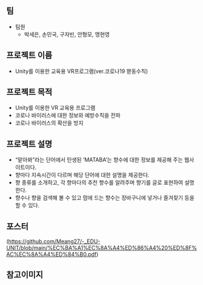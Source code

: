 ## 팀
- 팀원
    - 박세은, 손민국, 구자빈, 안형모, 맹현영

## 프로젝트 이름
- Unity를 이용한 교육용 VR프로그램(ver.코로나19 핻동수칙)

## 프로젝트 목적
- Unity를 이용한 VR 교육용 프로그램
- 코로나 바이러스에 대한 정보와 예방수칙을 전파
- 코로나 바이러스의 확산을 방지


## 프로젝트 설명
- “맡아봐”라는 단어에서 탄생된 ‘MATABA’는 향수에 대한 정보를 제공해 주는 웹사이트이다.
- 향마다 지속시간이 다르며 해당 단어에 대한 설명을 제공한다.
- 향 종류를 소개하고, 각 향마다의 추천 향수를 알려주며 향기를 글로 표현하여 설명한다.
- 향수나 향을 검색해 볼 수 있고 맘에 드는 향수는 장바구니에 넣거나 즐겨찾기 등을 할 수 있다.

## 포스터
(https://github.com/Meang27/-_EDU-UNIT/blob/main/%EC%BA%A1%EC%8A%A4%ED%86%A4%20%ED%8F%AC%EC%8A%A4%ED%84%B0.pdf)

## 참고이미지
![]()
